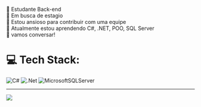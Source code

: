 🔭 Estudante Back-end<br>👯 Em busca de estagio<br>🤝 Estou ansioso para contribuir com uma equipe<br>🌱 Atualmente estou aprendendo C#, .NET, POO, SQL Server<br>💬 vamos conversar!

# 💻 Tech Stack:
![C#](https://img.shields.io/badge/c%23-%23239120.svg?style=for-the-badge&logo=csharp&logoColor=white) ![.Net](https://img.shields.io/badge/.NET-5C2D91?style=for-the-badge&logo=.net&logoColor=white) ![MicrosoftSQLServer](https://img.shields.io/badge/Microsoft%20SQL%20Server-CC2927?style=for-the-badge&logo=microsoft%20sql%20server&logoColor=white)

---
[![](https://visitcount.itsvg.in/api?id=devjoaolimaw&icon=0&color=0)](https://visitcount.itsvg.in)

<!-- Proudly created with GPRM ( https://gprm.itsvg.in ) -->
